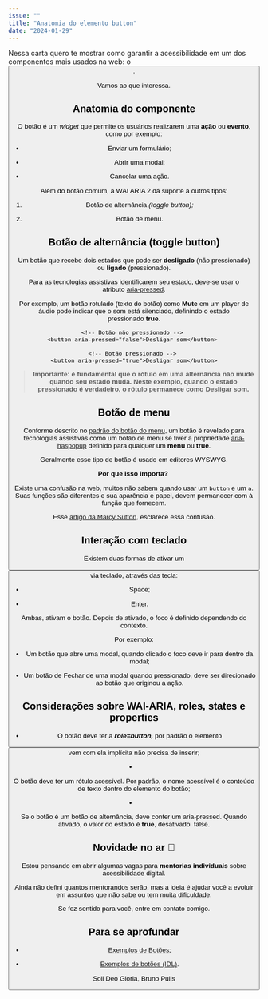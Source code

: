 ```yaml
---
issue: ""
title: "Anatomia do elemento button"
date: "2024-01-29"
---
```


Nessa carta quero te mostrar como garantir a acessibilidade em um dos componentes mais usados na web: o **<button>**.

Vamos ao que interessa.

## **Anatomia do componente**

O botão é um _widget_ que permite os usuários realizarem uma **ação** ou **evento**, como por exemplo:

- Enviar um formulário;

- Abrir uma modal;

- Cancelar uma ação.

Além do botão comum, a WAI ARIA 2 dá suporte a outros tipos:

1. Botão de alternância _(toggle button);_

3. Botão de menu.

## **Botão de alternância (toggle button)**

Um botão que recebe dois estados que pode ser **desligado** (não pressionado) ou **ligado** (pressionado).

Para as tecnologias assistivas identificarem seu estado, deve-se usar o atributo [aria-pressed](https://w3c.github.io/aria/#aria-pressed).

Por exemplo, um botão rotulado (texto do botão) como **Mute** em um player de áudio pode indicar que o som está silenciado, definindo o estado pressionado **true**.

```markup
<!-- Botão não pressionado --> 
<button aria-pressed="false">Desligar som</button> 

<!-- Botão pressionado --> 
<button aria-pressed="true">Desligar som</button>
```

> **Importante: é fundamental que o rótulo em uma alternância não mude quando seu estado muda. Neste exemplo, quando o estado pressionado é verdadeiro, o rótulo permanece como Desligar som.**

## **Botão de menu**

Conforme descrito no [padrão do botão do menu](https://www.w3.org/WAI/ARIA/apg/patterns/menu-button/), um botão é revelado para tecnologias assistivas como um botão de menu se tiver a propriedade [aria-haspopup](https://w3c.github.io/aria/#aria-haspopup) definido para qualquer um **menu** ou **true**.

Geralmente esse tipo de botão é usado em editores WYSWYG.

**Por que isso importa?** 

Existe uma confusão na web, muitos não sabem quando usar um `button` e um `a`. Suas funções são diferentes e sua aparência e papel, devem permanecer com à função que fornecem.

Esse [artigo da Marcy Sutton](https://css-tricks.com/buttons-vs-links/), esclarece essa confusão.

## **Interação com teclado**

Existem duas formas de ativar um <button> via teclado, através das tecla:

- Space;

- Enter.

Ambas, ativam o botão. Depois de ativado, o foco é definido dependendo do contexto.

Por exemplo:

- Um botão que abre uma modal, quando clicado o foco deve ir para dentro da modal;

- Um botão de Fechar de uma modal quando pressionado, deve ser direcionado ao botão que originou a ação.

## **Considerações sobre WAI-ARIA, roles, states e properties**

- O botão deve ter a _**role=button,**_ por padrão o elemento <button> vem com ela implícita não precisa de inserir;

- O botão deve ter um rótulo acessível. Por padrão, o nome acessível é o conteúdo de texto dentro do elemento do botão;

- Se o botão é um botão de alternância, deve conter um aria-pressed. Quando ativado, o valor do estado é **true**, desativado: false.

## **Novidade no ar 👀**

Estou pensando em abrir algumas vagas para **mentorias individuais** sobre acessibilidade digital.

Ainda não defini quantos mentorandos serão, mas a ideia é ajudar você a evoluir em assuntos que não sabe ou tem muita dificuldade.

Se fez sentido para você, entre em contato comigo.

## **Para se aprofundar**

- [Exemplos de Botões](https://www.w3.org/WAI/ARIA/apg/patterns/button/examples/button/);

- [Exemplos de botões (IDL)](https://www.w3.org/WAI/ARIA/apg/patterns/button/examples/button_idl/).

Soli Deo Gloria, Bruno Pulis
